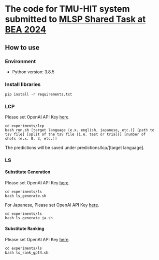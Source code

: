 # The code for TMU-HIT system submitted to [MLSP Shared Task at BEA 2024](https://sites.google.com/view/mlsp-sharedtask-2024/home)

## How to use

### Environment

- Python version: 3.8.5

### Install libraries
`pip install -r requirements.txt`

### LCP
Please set OpenAI API Key [here](https://github.com/tmu-nlp/MLSP2024/blob/c3fcdcd3a8c5582ce5697301b8b3a937d358ae57/experiments/lcp/run.sh#L12).
```
cd experiments/lcp
bash run.sh [target language (e.x. english, japanese, etc.)] [path to tsv file] [split of the tsv file (i.e. test or trial)] [number of shots (e.x. 0, 3, etc.)]
```
The predictions will be saved under predictions/lcp/[target language].

### LS
#### Substitute Generation
Please set OpenAI API Key [here](https://github.com/tmu-nlp/GPT4MLSP/blob/main/experiments/ls/ls_generate.sh#L5).
```
cd experiments/ls
bash ls_generate.sh
```

For Japanese, Please set OpenAI API Key [here](https://github.com/tmu-nlp/GPT4MLSP/blob/main/experiments/ls/ls_generate_ja.sh#L5).
```
cd experiments/ls
bash ls_generate_ja.sh
```

#### Substitute Ranking
Please set OpenAI API Key [here](https://github.com/tmu-nlp/GPT4MLSP/blob/main/experiments/ls/ls_rank_gpt4.sh#L5).
```
cd experiments/ls
bash ls_rank_gpt4.sh
```
